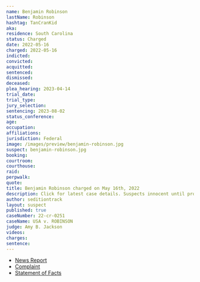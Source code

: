 ```yaml
---
name: Benjamin Robinson
lastName: Robinson
hashtag: TanCranKid
aka:
residence: South Carolina
status: Charged
date: 2022-05-16
charged: 2022-05-16
indicted:
convicted:
acquitted:
sentenced:
dismissed:
deceased:
plea_hearing: 2023-04-14
trial_date:
trial_type:
jury_selection:
sentencing: 2023-08-02
status_conference:
age:
occupation:
affiliations:
jurisdiction: Federal
image: /images/preview/benjamin-robinson.jpg
suspect: benjamin-robinson.jpg
booking:
courtroom:
courthouse:
raid:
perpwalk:
quote:
title: Benjamin Robinson charged on May 16th, 2022
description: Click for latest case details. Suspects innocent until proven guilty.
author: seditiontrack
layout: suspect
published: true
caseNumber: 22-cr-0251
caseName: USA v. ROBINSON
judge: Amy B. Jackson
videos:
charges:
sentence:
---
```

- [News Report](https://www.wcnc.com/article/news/local/south-carolina-family-charged-connection-capitol-riot/275-8f18be45-808e-4043-8352-a1256ce11587)
- [Complaint](https://www.justice.gov/usao-dc/case-multi-defendant/file/1507546/download)
- [Statement of Facts](https://www.justice.gov/usao-dc/case-multi-defendant/file/1507551/download)

